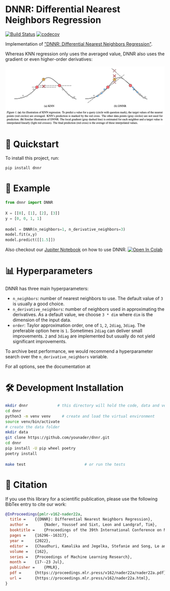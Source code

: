 # DNNR: Differential Nearest Neighbors Regression

[![Build Status](https://github.com/younader/dnnr/actions/workflows/dev.yml/badge.svg)](https://github.com/younader/dnnr/actions/workflows/dev.yml)
[![codecov](https://codecov.io/gh/younader/dnnr/branch/main/graphs/badge.svg)](https://codecov.io/github/younader/dnnr)

Implementation of ["DNNR: Differential Nearest Neighbors Regression"](https://proceedings.mlr.press/v162/nader22a.html).

Whereas KNN regression only uses the averaged value, DNNR also uses the gradient or even higher-order derivatives:

![KNN and DNNR Overview Image](knn_dnnr_overview.png)

# 🚀 Quickstart


To install this project, run:

```bash
pip install dnnr
```



# 🎉 Example

```python
from dnnr import DNNR

X = [[0], [1], [2], [3]]
y = [0, 0, 1, 1]

model = DNNR(n_neighbors=1, n_derivative_neighbors=3)
model.fit(x,y)
model.predict([[1.5]])
```

Also checkout our [Jupiter Notebook](./examples/dnnr_tutorial.ipynb) on how to use DNNR. [![Open In Colab](https://colab.research.google.com/assets/colab-badge.svg)](https://colab.research.google.com/github/younader/dnnr/blob/main/examples/dnnr_tutorial.ipynb)

# 📊 Hyperparameters

DNNR has three main hyperparameters:

* `n_neighbors`: number of nearest neighbors to use. The default value of
      `3` is usually a good choice.
* `n_derivative_neighbors`: number of neighbors used in approximating the
      derivatives. As a default value, we choose `3 * dim` where `dim` is
      the dimension of the input data.
* `order`: Taylor approximation order, one of `1`, `2`, `2diag`, `3diag`.
      The preferable option here is `1`. Sometimes `2diag` can deliver
      small improvements. `2` and `3diag` are implemented but usually do
      not yield significant improvements.

To archive best performance, we would recommend a hyperparameter search over the `n_derivative_neighbors` variable.

For all options, see the documentation at

#  🛠 Development Installation

```bash
mkdir dnnr             # this directory will hold the code, data and venv
cd dnnr
python3 -m venv venv     # create and load the virtual environment
source venv/bin/activate
# create the data folder
mkdir data
git clone https://github.com/younader/dnnr.git
cd dnnr
pip install -U pip wheel poetry
poetry install

make test                          # or run the tests
```

# 📄 Citation

If you use this library for a scientific publication, please use the following BibTex entry to cite our work:

```bibtex
@InProceedings{pmlr-v162-nader22a,
  title = 	 {{DNNR}: Differential Nearest Neighbors Regression},
  author =       {Nader, Youssef and Sixt, Leon and Landgraf, Tim},
  booktitle = 	 {Proceedings of the 39th International Conference on Machine Learning},
  pages = 	 {16296--16317},
  year = 	 {2022},
  editor = 	 {Chaudhuri, Kamalika and Jegelka, Stefanie and Song, Le and Szepesvari, Csaba and Niu, Gang and Sabato, Sivan},
  volume = 	 {162},
  series = 	 {Proceedings of Machine Learning Research},
  month = 	 {17--23 Jul},
  publisher =    {PMLR},
  pdf = 	 {https://proceedings.mlr.press/v162/nader22a/nader22a.pdf},
  url = 	 {https://proceedings.mlr.press/v162/nader22a.html},
}
```
